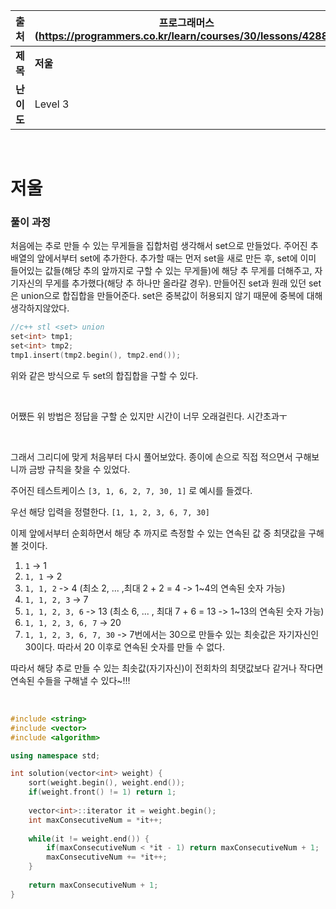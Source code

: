 |    출처    | 프로그래머스 (https://programmers.co.kr/learn/courses/30/lessons/42886) |
| :--------: | ------------------------------------------------------------ |
|  **제목**  | **저울**                                                     |
| **난이도** | Level 3                                                      |

<br />

# 저울

### 풀이 과정

처음에는 추로 만들 수 있는 무게들을 집합처럼 생각해서 set으로 만들었다. 주어진 추 배열의 앞에서부터 set에 추가한다. 추가할 때는 먼저 set을 새로 만든 후, set에 이미 들어있는 값들(해당 추의 앞까지로 구할 수 있는 무게들)에 해당 추 무게를 더해주고, 자기자신의 무게를 추가했다(해당 추 하나만 올라갈 경우). 만들어진 set과 원래 있던 set은 union으로 합집합을 만들어준다. set은 중복값이 허용되지 않기 때문에 중복에 대해 생각하지않았다.

```c++
//c++ stl <set> union
set<int> tmp1;
set<int> tmp2;
tmp1.insert(tmp2.begin(), tmp2.end());
```

위와 같은 방식으로 두 set의 합집합을 구할 수 있다.

<br />

어쨌든 위 방법은 정답을 구할 순 있지만 시간이 너무 오래걸린다. 시간초과ㅜ

<br />

그래서 그리디에 맞게 처음부터 다시 풀어보았다. 종이에 손으로 직접 적으면서 구해보니까 금방 규칙을 찾을 수 있었다.

주어진 테스트케이스 `[3, 1, 6, 2, 7, 30, 1]` 로 예시를 들겠다. 

우선 해당 입력을 정렬한다. `[1, 1, 2, 3, 6, 7, 30]`

이제 앞에서부터 순회하면서 해당 추 까지로 측정할 수 있는 연속된 값 중 최댓값을 구해볼 것이다.

1. `1` -> 1
2. `1, 1` -> 2
3. `1, 1, 2` -> 4 (최소 2, ... ,최대 2 + 2 = 4 -> 1~4의 연속된 숫자 가능)
4. `1, 1, 2, 3` -> 7
5. `1, 1, 2, 3, 6` -> 13 (최소 6, ... , 최대 7 + 6 = 13 -> 1~13의 연속된 숫자 가능)
6. `1, 1, 2, 3, 6, 7` -> 20
7. `1, 1, 2, 3, 6, 7, 30` -> 7번에서는 30으로 만들수 있는 최솟값은 자기자신인 30이다. 따라서 20 이후로 연속된 숫자를 만들 수 없다. 

따라서 해당 추로 만들 수 있는 최솟값(자기자신)이 전회차의 최댓값보다 같거나 작다면 연속된 수들을 구해낼 수 있다~!!!

<br />

```c++
#include <string>
#include <vector>
#include <algorithm>

using namespace std;

int solution(vector<int> weight) {    
    sort(weight.begin(), weight.end());
    if(weight.front() != 1) return 1;
    
    vector<int>::iterator it = weight.begin();
    int maxConsecutiveNum = *it++;
    
    while(it != weight.end()) {
        if(maxConsecutiveNum < *it - 1) return maxConsecutiveNum + 1;
        maxConsecutiveNum += *it++;
    }
    
    return maxConsecutiveNum + 1;
}
```

